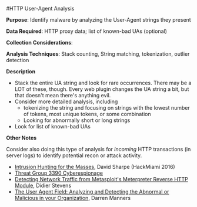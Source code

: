 #HTTP User-Agent Analysis

**Purpose**: Identify malware by analyzing the User-Agent strings they present

**Data Required**: HTTP proxy data; list of known-bad UAs (optional)

**Collection Considerations**: 

**Analysis Techniques**: Stack counting, String matching, tokenization, outlier detection

**Description**

* Stack the entire UA string and look for rare occurrences.  There may be a LOT of these, though. Every web plugin changes the UA string a bit, but that doesn't mean there's anything evil.
* Consider more detailed analysis, including
    * tokenizing the string and focusing on strings with the lowest number of tokens, most unique tokens, or some combination
    * Looking for abnormally short or long strings
* Look for list of known-bad UAs

**Other Notes**

Consider also doing this type of analysis for _incoming_ HTTP transactions (in server logs) to identify potential recon or attack activity.

* [Intrusion Hunting for the Masses](https://www.youtube.com/watch?v=YLgycMCPo4c), David Sharpe (HackMiami 2016)
* [Threat Group 3390 Cyberespionage](http://www.secureworks.com/cyber-threat-intelligence/threats/threat-group-3390-targets-organizations-for-cyberespionage/)
* [Detecting Network Traffic from Metasploit's Meterpreter Reverse HTTP Module](http://blog.didierstevens.com/2015/05/11/detecting-network-traffic-from-metasploits-meterpreter-reverse-http-module/), Didier Stevens
* [The User Agent Field: Analyzing and Detecting the
Abnormal or Malicious in your Organization](https://www.sans.org/reading-room/whitepapers/malicious/user-agent-field-analyzing-detecting-abnormal-malicious-organization-33874), Darren Manners

